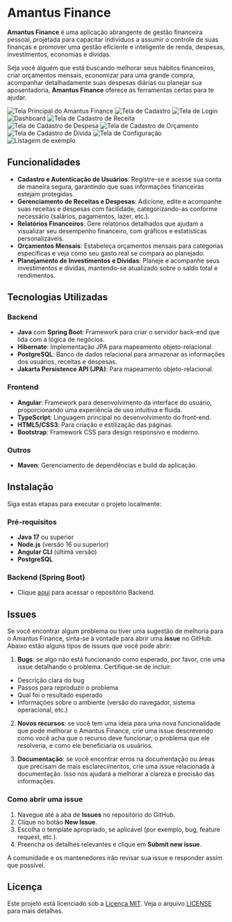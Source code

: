 # Amantus Finance

**Amantus Finance** é uma aplicação abrangente de gestão financeira pessoal, projetada para capacitar indivíduos a assumir o controle de suas finanças e promover uma gestão eficiente e inteligente de renda, despesas, investimentos, economias e dívidas. 

Seja você alguém que está buscando melhorar seus hábitos financeiros, criar orçamentos mensais, economizar para uma grande compra, acompanhar detalhadamente suas despesas diárias ou planejar sua aposentadoria, **Amantus Finance** oferece as ferramentas certas para te ajudar.

![Tela Principal do Amantus Finance](src/assets/amantus-finance-preview.png)
![Tela de Cadastro](src/assets/pages/register-user.png)
![Tela de Login](src/assets/pages/login.png)
![Dashboard](src/assets/pages/dashboard.png)
![Tela de Cadastro de Receita](src/assets/pages/register-income.png)
![Tela de Cadastro de Despesa](src/assets/pages/register-expense.png)
![Tela de Cadastro de Orçamento](src/assets/pages/register-budget.png)
![Tela de Cadastro de Dívida](src/assets/pages/register-debt.png)
![Tela de Configuração](src/assets/pages/configuration.png)
![Listagem de exemplo](src/assets/pages/list-example.png)


## Funcionalidades

- **Cadastro e Autenticação de Usuários**: Registre-se e acesse sua conta de maneira segura, garantindo que suas informações financeiras estejam protegidas.
- **Gerenciamento de Receitas e Despesas**: Adicione, edite e acompanhe suas receitas e despesas com facilidade, categorizando-as conforme necessário (salários, pagamentos, lazer, etc.).
- **Relatórios Financeiros**: Gere relatórios detalhados que ajudam a visualizar seu desempenho financeiro, com gráficos e estatísticas personalizáveis.
- **Orçamentos Mensais**: Estabeleça orçamentos mensais para categorias específicas e veja como seu gasto real se compara ao planejado.
- **Planejamento de Investimentos e Dívidas**: Planeje e acompanhe seus investimentos e dívidas, mantendo-se atualizado sobre o saldo total e rendimentos.

## Tecnologias Utilizadas

### Backend
- **Java** com **Spring Boot**: Framework para criar o servidor back-end que lida com a lógica de negócios.
- **Hibernate**: Implementação JPA para mapeamento objeto-relacional.
- **PostgreSQL**: Banco de dados relacional para armazenar as informações dos usuários, receitas e despesas.
- **Jakarta Persistence API (JPA)**: Para mapeamento objeto-relacional.

### Frontend
- **Angular**: Framework para desenvolvimento da interface do usuário, proporcionando uma experiência de uso intuitiva e fluida.
- **TypeScript**: Linguagem principal no desenvolvimento do front-end.
- **HTML5/CSS3**: Para criação e estilização das páginas.
- **Bootstrap**: Framework CSS para design responsivo e moderno.

### Outros
- **Maven**: Gerenciamento de dependências e build da aplicação.

## Instalação

Siga estas etapas para executar o projeto localmente:

### Pré-requisitos

- **Java 17** ou superior
- **Node.js** (versão 16 ou superior)
- **Angular CLI** (última versão)
- **PostgreSQL**

### Backend (Spring Boot)

- Clique [aqui](https://github.com/AllanSmithll/amantus-finance-backend) para acessar o repositório Backend.

## Issues

Se você encontrar algum problema ou tiver uma sugestão de melhoria para o Amantus Finance, sinta-se à vontade para abrir uma **issue** no GitHub. Abaixo estão alguns tipos de issues que você pode abrir:

1. **Bugs**: se algo não está funcionando como esperado, por favor, crie uma issue detalhando o problema. Certifique-se de incluir:
  - Descrição clara do bug
  - Passos para reproduzir o problema
  - Qual foi o resultado esperado
  - Informações sobre o ambiente (versão do navegador, sistema operacional, etc.)

2. **Novos recursos**: se você tem uma ideia para uma nova funcionalidade que pode melhorar o Amantus Finance, crie uma issue descrevendo como você acha que o recurso deve funcionar, o problema que ele resolveria, e como ele beneficiaria os usuários.

3. **Documentação**: se você encontrar erros na documentação ou áreas que precisam de mais esclarecimentos, crie uma issue relacionada à documentação. Isso nos ajudará a melhorar a clareza e precisão das informações.

### Como abrir uma issue

1. Navegue até a aba de **Issues** no repositório do GitHub.
2. Clique no botão **New Issue**.
3. Escolha o template apropriado, se aplicável (por exemplo, bug, feature request, etc.).
4. Preencha os detalhes relevantes e clique em **Submit new issue**.

A comunidade e os mantenedores irão revisar sua issue e responder assim que possível.

## Licença

Este projeto está licenciado sob a [Licença MIT](LICENSE). Veja o arquivo [LICENSE](LICENSE) para mais detalhes.
